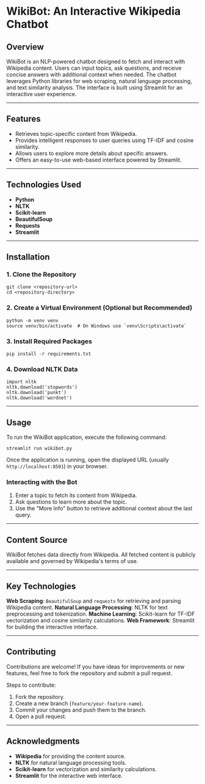 
# WikiBot: An Interactive Wikipedia Chatbot

## Overview
WikiBot is an NLP-powered chatbot designed to fetch and interact with Wikipedia content. Users can input topics, ask questions, and receive concise answers with additional context when needed. The chatbot leverages Python libraries for web scraping, natural language processing, and text similarity analysis. The interface is built using Streamlit for an interactive user experience.

---

## Features
- Retrieves topic-specific content from Wikipedia.
- Provides intelligent responses to user queries using TF-IDF and cosine similarity.
- Allows users to explore more details about specific answers.
- Offers an easy-to-use web-based interface powered by Streamlit.

---

## Technologies Used
- **Python**
- **NLTK**
- **Scikit-learn**
- **BeautifulSoup**
- **Requests**
- **Streamlit**

---

## Installation

### 1. Clone the Repository
```
git clone <repository-url>
cd <repository-directory>
```

### 2. Create a Virtual Environment (Optional but Recommended)
```
python -m venv venv
source venv/bin/activate  # On Windows use `venv\Scripts\activate`
```

### 3. Install Required Packages
```
pip install -r requirements.txt
```

### 4. Download NLTK Data
```
import nltk
nltk.download('stopwords')
nltk.download('punkt')
nltk.download('wordnet')
```

---

## Usage
To run the WikiBot application, execute the following command:
```
streamlit run wikibot.py
```

Once the application is running, open the displayed URL (usually `http://localhost:8501`) in your browser. 

### Interacting with the Bot
1. Enter a topic to fetch its content from Wikipedia.
2. Ask questions to learn more about the topic.
3. Use the "More Info" button to retrieve additional context about the last query.

---

## Content Source
WikiBot fetches data directly from Wikipedia. All fetched content is publicly available and governed by Wikipedia's terms of use.

---

## Key Technologies
**Web Scraping**: ```BeautifulSoup``` and ```requests``` for retrieving and parsing Wikipedia content.
**Natural Language Processing**: NLTK for text preprocessing and tokenization.
**Machine Learning**: Scikit-learn for TF-IDF vectorization and cosine similarity calculations.
**Web Framework**: Streamlit for building the interactive interface.

---

## Contributing
Contributions are welcome! If you have ideas for improvements or new features, feel free to fork the repository and submit a pull request.

Steps to contribute:
1. Fork the repository.
2. Create a new branch (`feature/your-feature-name`).
3. Commit your changes and push them to the branch.
4. Open a pull request.

---

## Acknowledgments
- **Wikipedia** for providing the content source.
- **NLTK** for natural language processing tools.
- **Scikit-learn** for vectorization and similarity calculations.
- **Streamlit** for the interactive web interface.
